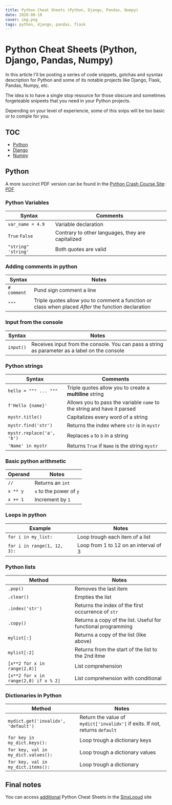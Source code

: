 ```yaml
---
title: Python Cheat Sheets (Python, Django, Pandas, Numpy)
date: 2020-08-10
cover: img.png
tags: python, django, pandas, flask
---
```


# Python Cheat Sheets (Python, Django, Pandas, Numpy)

In this article I'll be posting a series of code snippets, gotchas and sysntax description for Python and some of its notable projects like Django, Flask, Pandas, Numpy, etc.

The idea is to have a single stop resource for those obscure and sometimes forgeteable snipeets that you need in your Python projects.

Depending on your level of experiencie, some of this snips will be too basic or to comple for you.

## TOC               
- [Python](#python) 
- [Django](#django) 
- [Numpy](#django) 

## Python

A more succinct PDF version can be found in the [Python Crash Course Site](https://ehmatthes.github.io/pcc/): [PDF](https://github.com/ehmatthes/pcc/releases/download/v1.0.0/beginners_python_cheat_sheet_pcc_all.pdf)

### Python Variables

| Syntax              | Comments                                          |
| ------------------- | ------------------------------------------------- |
| `var_name = 4.9`    | Variable declaration                              |
| `True` `False`      | Contrary to other languages, they are capitalized |
| `"string" 'string'` | Both quotes are valid                             |

### Adding comments in python

| Syntax      | Notes                                                                                               |
| ----------- | --------------------------------------------------------------------------------------------------- |
| `# comment` | Pund sign comment a line                                                                            |
| `"""`       | Triple quotes allow you to comment a function or class when placed _After_ the function declaration |

### Input from the console

| Syntax    | Notes                                                                                         |
| --------- | --------------------------------------------------------------------------------------------- |
| `input()` | Receives input from the console. You can pass a string as parameter as a label on the console |

### Python strings

| Syntax                    | Comments                                                                |
| ------------------------- | ----------------------------------------------------------------------- |
| `hello = """ ... """`     | Triple quotes allow you to create a **multiline** string                |
| `f'Hello {name}'`         | Allows you to pass the variable `name` to the string and have it parsed |
| `mystr.title()`           | Capitalizes every word of a string                                      |
| `mystr.find('str')`       | Returns the index where `str` is in `mystr`                             |
| `mystr.replace('a', 'b')` | Replaces `a` to `b` in a string                                         |
| `'Name' in mystr`         | Returns `True` if `Name` is the string `mystr`                          |

### Basic python arithmetic

| Operand  | Notes                   |
| -------- | ----------------------- |
| `//`     | Returns an `int`        |
| `x ** y` | `x` to the power of `y` |
| `x += 1` | Increment by `1`        |

### Loops in python

| Example                     | Notes                                 |
| --------------------------- | ------------------------------------- |
| `for i in my_list:`         | Loop trough each item of a list       |
| `for i in range(1, 12, 3):` | Loop from 1 to 12 on an interval of 3 |

### Python lists

| Method                                | Notes                                                         |
| ------------------------------------- | ------------------------------------------------------------- |
| `.pop()`                              | Removes the last item                                         |
| `.clear()`                            | Empties the list                                              |
| `.index('str')`                       | Returns the index of the first occurrence of `str`            |
| `.copy()`                             | Returns a copy of the list. Useful for functional programming |
| `mylist[:]`                           | Returns a copy of the list (like above)                       |
| `mylist[:2]`                          | Returns from the start of the list to the 2nd itme            |
| `[x**2 for x in range(2,8)]`          | List comprehension                                            |
| `[x**2 for x in range(2,8) if x % 2]` | List comprehension with conditional                           |

### Dictionaries in Python

| Method                              | Notes                                                                        |
| ----------------------------------- | ---------------------------------------------------------------------------- |
| `mydict.get('invalidx', 'default')` | Return the value of `mydict['invalidx']` if exits. If not, returns `default` |
| `for key in my_dict.keys():`        | Loop trough a dictionary keys                                                |
| `for key, val in my_dict.values():` | Loop trough a dictionary values                                              |
| `for key, val in my_dict.items():`  | Loop trough a dictionary                                                     |

## Final notes

You can access [additional](https://sinxloud.com/python-cheat-sheet-beginner-advanced/) Python Cheat Sheets in the [SinxLooud](https://sinxloud.com/) site
